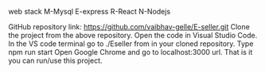 web stack
M-Mysql
E-express
R-React
N-Nodejs

GitHub repository link:  https://github.com/vaibhav-gelle/E-seller.git
Clone the project from the above repository.
Open the code in Visual Studio Code.
In the VS code terminal go to ./Eseller from in your cloned repository.
Type npm run start
Open Google Chrome and go to localhost:3000 url.
That is it you can run/use this project.

